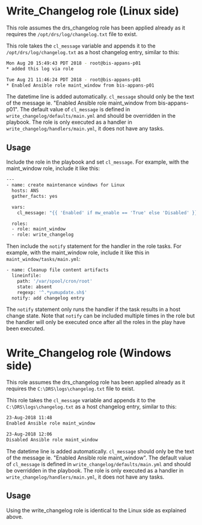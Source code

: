 # Write_Changelog role (Linux side)

This role assumes the drs_changelog role has been applied already as it requires the `/opt/drs/log/changelog.txt` file to exist.

This role takes the `cl_message` variable and appends it to the `/opt/drs/log/changelog.txt` as a host changelog entry, similar to this:

```bash
Mon Aug 20 15:49:43 PDT 2018 - root@bis-appans-p01
* added this log via role

Tue Aug 21 11:46:24 PDT 2018 - root@bis-appans-p01
* Enabled Ansible role maint_window from bis-appans-p01
```

The datetime line is added automatically. `cl_message` should only be the text of the message ie. "Enabled Ansible role maint_window from bis-appans-p01".
The default value of `cl_message` is defined in `write_changelog/defaults/main.yml` and should be overridden in the playbook. The role is only executed as
a handler in `write_changelog/handlers/main.yml`, it does not have any tasks.

## Usage

Include the role in the playbook and set `cl_message`. For example, with the maint_window role, include it like this:

```bash
---
- name: create maintenance windows for Linux
  hosts: ANS
  gather_facts: yes

  vars:
    cl_message: "{{ 'Enabled' if mw_enable == 'True' else 'Disabled' }} Ansible role maint_window"

  roles:
  - role: maint_window
  - role: write_changelog
```

Then include the `notify` statement for the handler in the role tasks. For example, with the maint_window role, include it like this in `maint_window/tasks/main.yml`:

```bash
- name: Cleanup file content artifacts
  lineinfile:
    path: '/var/spool/cron/root'
    state: absent
    regexp: '^.*yumupdate.sh$'
  notify: add changelog entry
```

The `notify` statement only runs the handler if the task results in a host change state. Note that `notify` can be included multiple times in the role
but the handler will only be executed once after all the roles in the play have been executed.

# Write_Changelog role (Windows side)

This role assumes the drs_changelog role has been applied already as it requires the `C:\DRS\logs\changelog.txt` file to exist.

This role takes the `cl_message` variable and appends it to the `C:\DRS\logs\changelog.txt` as a host changelog entry, similar to this:

```bash
23-Aug-2018 11:48
Enabled Ansible role maint_window

23-Aug-2018 12:06
Disabled Ansible role maint_window
```

The datetime line is added automatically. `cl_message` should only be the text of the message ie. "Enabled Ansible role maint_window".
The default value of `cl_message` is defined in `write_changelog/defaults/main.yml` and should be overridden in the playbook. The role is only
executed as a handler in `write_changelog/handlers/main.yml`, it does not have any tasks.

## Usage

Using the write_changelog role is identical to the Linux side as explained above.
